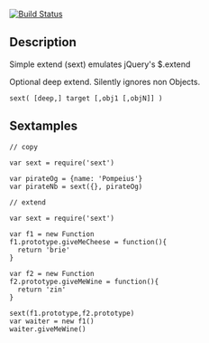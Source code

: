 
[![Build Status](https://secure.travis-ci.org/fluffybunnies/sext.png)](http://travis-ci.org/fluffybunnies/sext)

## Description

Simple extend (sext) emulates jQuery's $.extend

Optional deep extend. Silently ignores non Objects.

```
sext( [deep,] target [,obj1 [,objN]] )
```

## Sextamples

```
// copy

var sext = require('sext')

var pirateOg = {name: 'Pompeius'}
var pirateNb = sext({}, pirateOg)
```

```
// extend

var sext = require('sext')

var f1 = new Function
f1.prototype.giveMeCheese = function(){
  return 'brie'
}

var f2 = new Function
f2.prototype.giveMeWine = function(){
  return 'zin'
}

sext(f1.prototype,f2.prototype)
var waiter = new f1()
waiter.giveMeWine()
```